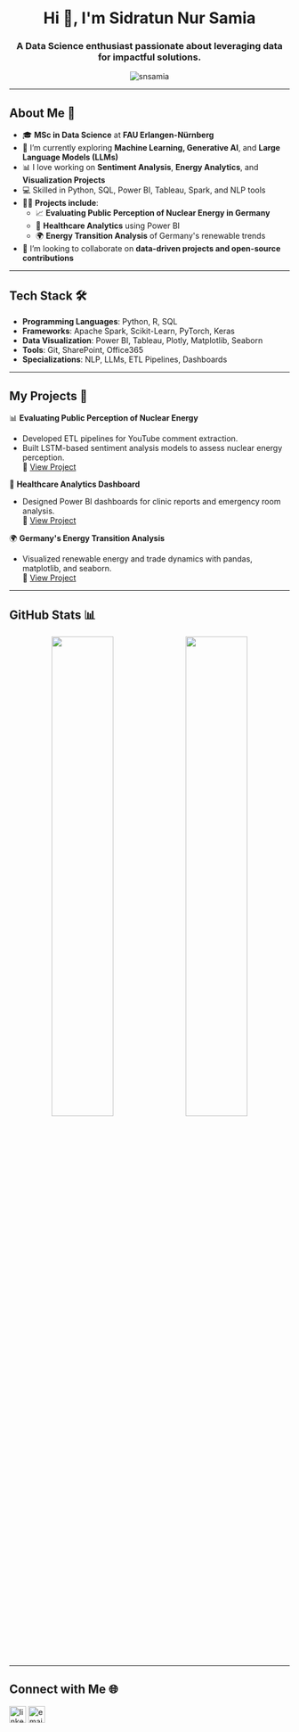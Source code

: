 <h1 align="center">Hi 👋, I'm Sidratun Nur Samia</h1>
<h3 align="center">A Data Science enthusiast passionate about leveraging data for impactful solutions.</h3>

<p align="center">
  <img src="https://komarev.com/ghpvc/?username=snsamia&label=Profile%20views&color=0e75b6&style=flat" alt="snsamia" />
</p>

---

<h2 align="left">About Me 📝</h2>

- 🎓 **MSc in Data Science** at **FAU Erlangen-Nürnberg**  
- 🌱 I’m currently exploring **Machine Learning, Generative AI**, and **Large Language Models (LLMs)**  
- 📊 I love working on **Sentiment Analysis**, **Energy Analytics**, and **Visualization Projects**  
- 💻 Skilled in Python, SQL, Power BI, Tableau, Spark, and NLP tools  
- 👨‍💻 **Projects include**:  
  - 📈 **Evaluating Public Perception of Nuclear Energy in Germany**  
  - 🏥 **Healthcare Analytics** using Power BI  
  - 🌍 **Energy Transition Analysis** of Germany's renewable trends  
- 🤝 I’m looking to collaborate on **data-driven projects and open-source contributions**  

---

<h2 align="left">Tech Stack 🛠️</h2>

- **Programming Languages**: Python, R, SQL  
- **Frameworks**: Apache Spark, Scikit-Learn, PyTorch, Keras  
- **Data Visualization**: Power BI, Tableau, Plotly, Matplotlib, Seaborn  
- **Tools**: Git, SharePoint, Office365  
- **Specializations**: NLP, LLMs, ETL Pipelines, Dashboards  

---

<h2 align="left">My Projects 🚀</h2>

📊 **Evaluating Public Perception of Nuclear Energy**  
- Developed ETL pipelines for YouTube comment extraction.  
- Built LSTM-based sentiment analysis models to assess nuclear energy perception.  
🔗 [View Project](#)

🏥 **Healthcare Analytics Dashboard**  
- Designed Power BI dashboards for clinic reports and emergency room analysis.  
🔗 [View Project](#)

🌍 **Germany's Energy Transition Analysis**  
- Visualized renewable energy and trade dynamics with pandas, matplotlib, and seaborn.  
🔗 [View Project](#)

---

<h2 align="left">GitHub Stats 📊</h2>

<p align="center">
  <img width="47%" src="https://github-readme-stats.vercel.app/api?username=snsamia&show_icons=true&theme=radical" />
  <img width="47%" src="https://github-readme-streak-stats.herokuapp.com/?user=snsamia&theme=radical" />
</p>

---

<h2 align="left">Connect with Me 🌐</h2>

<p align="left">
<a href="https://linkedin.com/in/sidratun-nur-samia" target="blank"><img align="center" src="https://cdn-icons-png.flaticon.com/512/174/174857.png" alt="linkedin" height="30" width="30" /></a>
<a href="mailto:sidratun.samia@gmail.com" target="blank"><img align="center" src="https://cdn-icons-png.flaticon.com/512/732/732200.png" alt="email" height="30" width="30" /></a>
</p>
